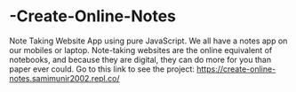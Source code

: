 # -Create-Online-Notes
Note Taking Website App using pure JavaScript. We all have a notes app on our mobiles  or laptop. Note-taking websites are the online equivalent of notebooks, and because they  are digital, they can do more for you than paper ever could.
Go to this link to see the project: https://create-online-notes.samimunir2002.repl.co/
